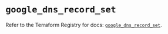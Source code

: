 # `google_dns_record_set`

Refer to the Terraform Registry for docs: [`google_dns_record_set`](https://registry.terraform.io/providers/hashicorp/google/6.34.1/docs/resources/dns_record_set).

